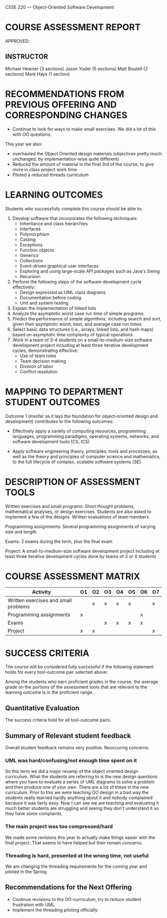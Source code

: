 CSSE 220 — Object-Oriented Software Development

# COURSE ASSESSMENT REPORT

APPROVED:

## INSTRUCTOR

Michael Hewner (3 sections)
Jason Yoder (5 sections)
Matt Boutell (2 sections)
Mark Hays (1 section)

# RECOMMENDATIONS FROM PREVIOUS OFFERING AND CORRESPONDING CHANGES

* Continue to look for ways to make small exercises.  We did a lot of
  this with OO questions.

This year we also: 

* overhauled the Object Oriented design materials (objectives pretty
  much unchanged, by implementation-wise quite different).
* Reduced the amount of material in the final 3rd of the course, to
  give more in class project work time
* Piloted a reduced threads curriculum

# LEARNING OUTCOMES

Students who successfully complete this course should be able to:

1. Develop software that incorporates the following techniques:
   - Inheritance and class hierarchies
   - Interfaces
   - Polymorphism
   - Casting
   - Exceptions
   - Function objects
   - Generics
   - Collections
   - Event-driven graphical user interfaces
   - Exploring and using large-scale API packages such as Java's Swing
   - Recursion
2. Perform the following steps of the software development cycle effectively:
   - Design expressed as UML class diagrams
   - Documentation before coding
   - Unit and system testing
3. Explain the implementation of linked lists
4. Analyze the asymptotic worst case run time of simple programs.
5. Predict the performance of simple algorithms, including search and
   sort, given their asymptotic worst, best, and average case run
   times.  
6. Select basic data structures (i.e., arrays, linked lists, and hash
   maps) based on asymptotic time complexity of typical operations.
7. Work in a team of 3-4 students on a small-to-medium-size software
   development project including at least three iterative development
   cycles, demonstrating effective:
   - Use of team roles
   - Team decision making
   - Division of labor
   - Conflict resolution

# MAPPING TO DEPARTMENT STUDENT OUTCOMES

Outcome 1 (insofar as it lays the foundation for object-oriented
design and development) contributes to the following outcomes:

* Effectively apply a variety of computing resources, programming
  languages, programming paradigms, operating systems, networks, and
  software development tools (CS, ICS)

* Apply software engineering theory, principles, tools and processes,
  as well as the theory and principles of computer science and
  mathematics, to the full lifecycle of complex, scalable software
  systems (SE)


# DESCRIPTION OF ASSESSMENT TOOLS 

Written exercises and small programs: Short thought problems,
mathematical analyses, or design exercises.  Students are also asked
to implement a few of the designs.  Written evaluations of team
members.

Programming assignments: Several programming assignments of varying
size and length.

Exams: 2 exams during the term, plus the final exam

Project: A small-to-medium-size software development project including
at least three iterative development cycles done by teams of 3 or 4
students

# COURSE ASSESSMENT MATRIX

| Activity                             | O1 | O2 | O3 | O4 | O5 | O6 | O7 |
|--------------------------------------|----|----|----|----|----|----|----|
| Written exercises and small problems |    | x  | x  | x  | x  |    | x  |
| Programming assignments              | x  |    |    |    |    | x  |    |
| Exams                                |    |    | x  | x  | x  | x  |    |
| Project                              | x  | x  |    |    |    |    | x  |
 
# SUCCESS CRITERIA

The course will be considered fully successful if the following
statement holds for every tool-outcome pair selected above:

Among the students who earn proficient grades in the course, the
average grade on the portions of the assessment tools that are
relevant to the learning outcome is in the proficient range.

## Quantitative Evaluation
The success criteria hold for all tool-outcome pairs.

## Summary of Relevant student feedback

Overall student feedback remains very positive.  Reoccuring concerns:

### UML was hard/confusing/not enough time spent on it

So this term we did a major revamp of the object oriented design
curriculum. What the students are referring to is the new design
questions where you have to evaluate a series of UML diagrams to solve
a problem and then produce one of your own. There are a lot of these
in the new curriculum. Prior to this we were teaching OO design in a
bad way the students really learned hardly anything about it and
nobody complained because it was fairly easy. Now I can see we are
teaching and evaluating it much better students are struggling and
seeing they don't understand it so they have some complaints.

### The main project was too compressed/hard

We made some revisions this year to actually make things easier with
the final project.  That seems to have helped but their remain
concerns.

### Threading is hard, presented at the wrong time, not useful

We are changing the threading requirements for the coming year and
piloted in the Spring.

## Recommendations for the Next Offering

* Continue revisions to the OO-curriculum, try to reduce student
  frustration with UML
* Implement the threading piloting officially

